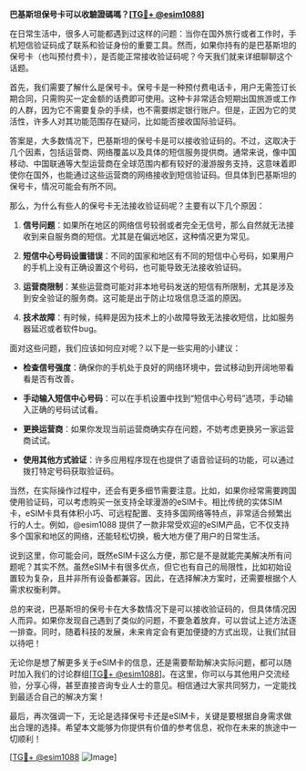 **巴基斯坦保号卡可以收驗證碼嗎？[[TG💪+ @esim1088](https://t.me/s/esim1088)]**

在日常生活中，很多人可能都遇到过这样的问题：当你在国外旅行或者工作时，手机短信验证码成了联系和验证身份的重要工具。然而，如果你持有的是巴基斯坦的保号卡（也叫预付费卡），是否能正常接收验证码呢？今天我们就来详细聊聊这个话题。

首先，我们需要了解什么是保号卡。保号卡是一种预付费电话卡，用户无需签订长期合同，只需购买一定金额的话费即可使用。这种卡非常适合短期出国旅游或工作的人群，因为它不需要复杂的手续，也不需要绑定银行账户。但是，正因为它的灵活性，许多人对其功能范围存在疑问，比如能否接收国际验证码。

答案是，大多数情况下，巴基斯坦的保号卡是可以接收验证码的。不过，这取决于几个因素，包括运营商、网络覆盖以及具体的短信服务提供商。通常来说，像中国移动、中国联通等大型运营商在全球范围内都有较好的漫游服务支持，这意味着即使你在国外，也能通过这些运营商的网络接收到短信验证码。但具体到巴基斯坦的保号卡，情况可能会有所不同。

那么，为什么有些人的保号卡无法接收验证码呢？主要有以下几个原因：

1. **信号问题**：如果所在地区的网络信号较弱或者完全无信号，那么自然就无法接收到来自服务商的短信。尤其是在偏远地区，这种情况更为常见。
   
2. **短信中心号码设置错误**：不同的国家和地区有不同的短信中心号码，如果用户的手机上没有正确设置这个号码，也可能导致无法接收验证码。

3. **运营商限制**：某些运营商可能对非本地号码发送的短信有所限制，尤其是涉及到安全验证的服务商。这可能是出于防止垃圾信息泛滥的原因。

4. **技术故障**：有时候，纯粹是因为技术上的小故障导致无法接收短信，比如服务器延迟或者软件bug。

面对这些问题，我们应该如何应对呢？以下是一些实用的小建议：

- **检查信号强度**：确保你的手机处于良好的网络环境中，尝试移动到开阔地带看看是否有改善。
  
- **手动输入短信中心号码**：可以在手机设置中找到“短信中心号码”选项，手动输入正确的号码试试看。

- **更换运营商**：如果你发现当前运营商确实存在问题，不妨考虑更换另一家运营商试试。

- **使用其他方式验证**：许多应用程序现在也提供了语音验证码的功能，可以通过拨打特定号码获取验证码。

当然，在实际操作过程中，还会有更多细节需要注意。比如，如果你经常需要跨国使用验证码，可以考虑购买一张支持全球漫游的eSIM卡。相比传统的实体SIM卡，eSIM卡具有体积小巧、可远程配置、支持多国网络等特点，非常适合频繁出行的人士。例如，@esim1088 提供了一款非常受欢迎的eSIM产品，它不仅支持多个国家和地区的网络，还能轻松切换，极大地方便了用户的日常生活。

说到这里，你可能会问，既然eSIM卡这么方便，那它是不是就能完美解决所有问题呢？其实不然。虽然eSIM卡有很多优点，但它也有自己的局限性，比如初始设置较为复杂，且并非所有设备都兼容。因此，在选择解决方案时，还需要根据个人需求权衡利弊。

总的来说，巴基斯坦的保号卡在大多数情况下是可以接收验证码的，但具体情况因人而异。如果你发现自己遇到了类似的问题，不要急着放弃，可以尝试上述方法逐一排查。同时，随着科技的发展，未来肯定会有更加便捷的方式出现，让我们拭目以待吧！

无论你是想了解更多关于eSIM卡的信息，还是需要帮助解决实际问题，都可以随时加入我们的讨论群组[[TG💪+ @esim1088](https://t.me/s/esim1088)]。在这里，你可以与其他用户交流经验，分享心得，甚至直接咨询专业人士的意见。相信通过大家共同努力，一定能找到最适合自己的解决方案！

最后，再次强调一下，无论是选择保号卡还是eSIM卡，关键是要根据自身需求做出合理的选择。希望本文能够为你提供有价值的参考信息，祝你在未来的旅途中一切顺利！

[[TG💪+ @esim1088](https://t.me/s/esim1088) ![Image](https://i.postimg.cc/4NQfJmqS/Snipaste-2025-05-13-00-14-12.png)]